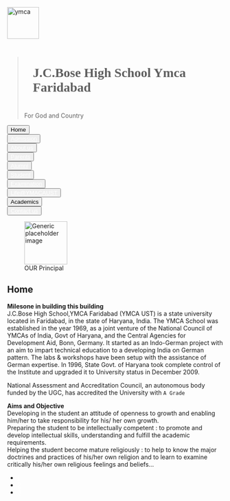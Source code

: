 <!DOCTYPE html>
<html>
<head>
	<title>YMCA school</title>
			<link rel="stylesheet" href="https://stackpath.bootstrapcdn.com/bootstrap/4.1.3/css/bootstrap.min.css" integrity="sha384-MCw98/SFnGE8fJT3GXwEOngsV7Zt27NXFoaoApmYm81iuXoPkFOJwJ8ERdknLPMO" crossorigin="anonymous">
<script src="https://stackpath.bootstrapcdn.com/bootstrap/4.1.3/js/bootstrap.min.js" integrity="sha384-ChfqqxuZUCnJSK3+MXmPNIyE6ZbWh2IMqE241rYiqJxyMiZ6OW/JmZQ5stwEULTy" crossorigin="anonymous"></script>
	<style>
		.header{padding: 20px;
font-size: 30px;
background-color: solid blue;}
h1{font-family: italic;
font-size: 50px;}
a{color: white;}
</style>
</head>
<body>
	<div class="media">
		<img src="ymca.jpg" alt="ymca" width="74" height="74">
		<div class="media-body">
			<blockquote class="blockquote">
				<h1 class="header mb-0">J.C.Bose High School Ymca Faridabad</h1>
				<footer class="blockquote-footer">For God and Country</footer>
			</blockquote>
		</div>
	</div>
	<div class="btn-toolbar" role="toolbar" aria-label="button groups with nested dropdown">
  <div class="btn-group " role="group">
    <button type="button" class="btn btn-secondary">Home</button>
      </div>
  <div class="btn-group" role="group" aria-label="Button group with nested dropdown">
  <button type="button" class="btn btn-secondary">
  	<a href="admission.html">Admission</a>
  </button>
</div>
  <div class="btn-group mr2" role="group" aria-label="Third group">
    <button type="button" class="btn btn-secondary">
      <a href="aboutus1.html">About us</a>
    </button>
  </div>
  <div class="btn-group" role="group" aria-label="Fourth group">
    <button type="button" class="btn btn-secondary">
    	<a href="parent.html">Parents</a>
    </button>
  </div>
  <div class="btn-group" role="group" aria-label="Fifth group">
    <button type="button" class="btn btn-secondary">
    	<a href="aluminai.html">Alumni</a>
    </button>
  </div>
  <div class="btn-group" role="group" aria-label="Sixth group">
    <button type="button" class="btn btn-secondary">
    	<a href="student.html">Student</a>
    </button>
  </div>
  <div class="btn-group" role="group" aria-label="Seventh group">
    <button type="button" class="btn btn-secondary">
      <a href="examination.html">Examination</a>
    </button>
  </div>
  <div class="btn-group" role="group" aria-label="Eight group">
    <button type="button" class="btn btn-secondary">
      <a href="lifeymca.html">Life@YMACAUST</a>
    </button>
  </div>
  <div class="btn-group" role="group" aria-label="Ninth group">
    <button type="button" class="btn btn-secondary">Academics</button>
  </div>
  <div class="btn-group breadcrump" role="group" aria-label="Tenth group">
  	<button type="button" class="btn btn-secondary btn-lg btn-block">
     <a href="contactus.html">Contact us</a>
  	</button>
  </div>
</div>
<div class="media">
	<figure class="figure">
  <img class="mr-3" src="principal.jpg" alt="Generic placeholder image" width="100" height="100">
  <figcaption class="figure-caption">OUR Principal</figcaption>
</figure>
  <div class="media-body">
    <h2 class="mt-0">Home</h2>
    <p><strong>Milesone in building this building</strong><br>J.C.Bose High School,YMCA Faridabad (YMCA UST) is a state university located in Faridabad, in the state of Haryana, India. The YMCA School was established in the year 1969, as a joint venture of the National Council of YMCAs of India, Govt of Haryana, and the Central Agencies for Development Aid, Bonn, Germany. It started as an Indo-German project with an aim to impart technical education to a developing India on German pattern. The labs & workshops have been setup with the assistance of German expertise. In 1996, State Govt. of Haryana took complete control of the Institute and upgraded it to University status in December 2009.<br>

National Assessment and Accreditation Council, an autonomous body funded by the UGC, has accredited the University with `A Grade`</p>
<p><strong>Aims and Objective</strong><br>Developing in the student an attitude of openness to growth and enabling him/her to take responsibility for his/ her own growth.<br>
Preparing the student to be intellectually competent : to promote and develop intellectual skills, understanding and fulfill the academic requirements.<br>
Helping the student become mature religiously : to help to know the major doctrines and practices of his/her own religion and to learn to examine critically his/her own religious feelings and beliefs...</p>
  </div>
</div>
<nav aria-label="...">
  <ul class="pagination pagination-lg">
    <li class="page-item disabled">
      <a class="page-link" href="#" tabindex="-1">1</a>
    </li>
    <li class="page-item"><a class="page-link" href="#">2</a></li>
    <li class="page-item"><a class="page-link" href="#">3</a></li>
  </ul>
</nav>
</body>
</html>
